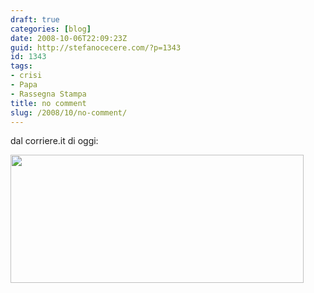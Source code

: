 ```yaml
---
draft: true
categories: [blog]
date: 2008-10-06T22:09:23Z
guid: http://stefanocecere.com/?p=1343
id: 1343
tags:
- crisi
- Papa
- Rassegna Stampa
title: no comment
slug: /2008/10/no-comment/
---
```


dal corriere.it di oggi:

[<img class="aligncenter size-full wp-image-1344" title="solo-la-voce-di-dio-e-solida" src="http://stefanocecere.com/wp-content/uploads/sites/3/2008/10/solo-la-voce-di-dio-e-solida.png" alt="" width="469" height="205" srcset="http://stefanocecere.com/wp-content/uploads/sites/3/2008/10/solo-la-voce-di-dio-e-solida.png 469w, http://stefanocecere.com/wp-content/uploads/sites/3/2008/10/solo-la-voce-di-dio-e-solida-300x131.png 300w" sizes="(max-width: 469px) 100vw, 469px" />](http://stefanocecere.com/wp-content/uploads/sites/3/2008/10/solo-la-voce-di-dio-e-solida.png)